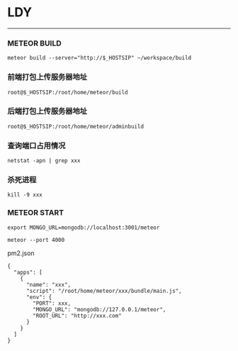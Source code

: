 # LDY
----------------------
### METEOR BUILD

```
meteor build --server="http://$_HOSTSIP" ~/workspace/build
```

### 前端打包上传服务器地址
```
root@$_HOSTSIP:/root/home/meteor/build
```
### 后端打包上传服务器地址
```
root@$_HOSTSIP:/root/home/meteor/adminbuild
```

### 查询端口占用情况

```
netstat -apn | grep xxx
```

### 杀死进程

```
kill -9 xxx
```

### METEOR START

```
export MONGO_URL=mongodb://localhost:3001/meteor
```
```
meteor --port 4000
```

pm2.json

```
{
  "apps": [
    {
      "name": "xxx",
      "script": "/root/home/meteor/xxx/bundle/main.js",
      "env": {
        "PORT": xxx,
        "MONGO_URL": "mongodb://127.0.0.1/meteor",
        "ROOT_URL": "http://xxx.com"
      }
    }
  ]
}
```